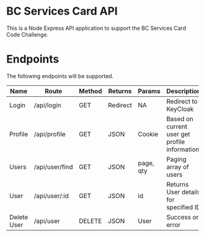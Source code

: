 # BC Services Card API

This is a Node Express API application to support the BC Services Card Code Challenge.

# Endpoints

The following endpoints will be supported.

| Name        | Route          | Method | Returns  | Params    | Description                                   |
| ----------- | -------------- | ------ | -------- | --------- | --------------------------------------------- |
| Login       | /api/login     | GET    | Redirect | NA        | Redirect to KeyCloak                          |
| Profile     | /api/profile   | GET    | JSON     | Cookie    | Based on current user get profile information |
| Users       | /api/user/find | GET    | JSON     | page, qty | Paging array of users                         |
| User        | /api/user/:id  | GET    | JSON     | id        | Returns User details for specified ID         |
| Delete User | /api/user      | DELETE | JSON     | User      | Success or error                              |
